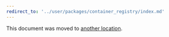 ```yaml
---
redirect_to: '../user/packages/container_registry/index.md'
---
```


This document was moved to [another location](../user/packages/container_registry/index.md).
